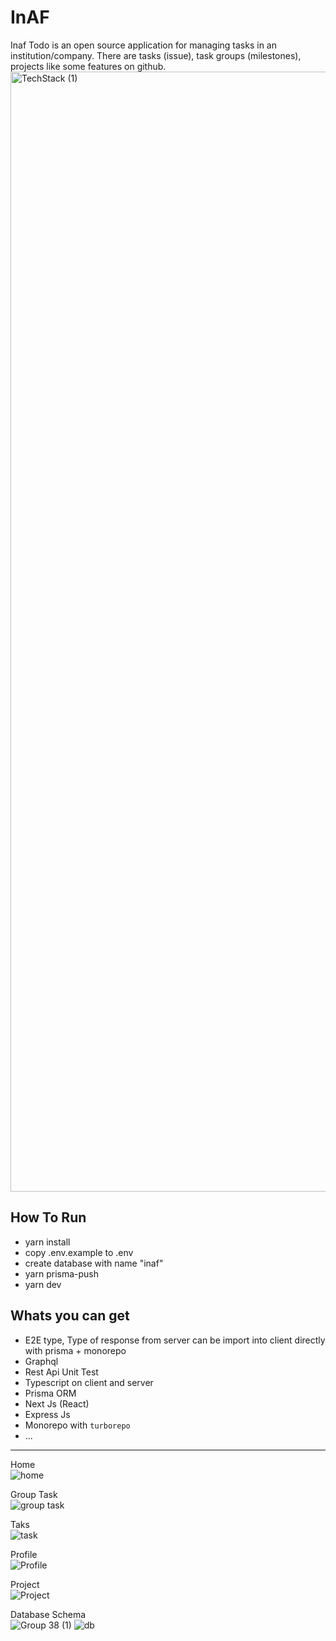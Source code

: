 # InAF
Inaf Todo is an open source application for managing tasks in an institution/company.
There are tasks (issue), task groups (milestones), projects like some features on github.
<img width="1792" alt="TechStack (1)" src="https://user-images.githubusercontent.com/39044004/162791755-2ed66cf7-1b3e-49db-98d6-b478385e1792.png">


## How To Run
- yarn install
- copy .env.example to .env
- create database with name "inaf"
- yarn prisma-push
- yarn dev

## Whats you can get
- E2E type, Type of response from server can be import into client directly with prisma + monorepo
- Graphql
- Rest Api Unit Test
- Typescript on client and server
- Prisma ORM
- Next Js (React)
- Express Js
- Monorepo with `turborepo`
- ...

<hr>

Home <br>
![home](https://user-images.githubusercontent.com/39044004/153438183-6c64f1a7-3246-42fa-911b-5bc83c94da67.png)

Group Task <br>
![group task](https://user-images.githubusercontent.com/39044004/153438299-0ffc057b-1cd5-4c88-9ec5-f2f4605b29e4.png)

Taks <br>
![task](https://user-images.githubusercontent.com/39044004/153438373-6ce27625-21ec-46d5-a490-960cdabe0435.png)

Profile <br>
![Profile](https://user-images.githubusercontent.com/39044004/153438468-5c6d9bc6-8e7b-43e1-8c09-66035c84be7a.png)

Project <br>
![Project](https://user-images.githubusercontent.com/39044004/153438495-92e28420-1561-42e6-bbed-1155cd8c89ba.png)

Database Schema <br>
![Group 38 (1)](https://user-images.githubusercontent.com/39044004/153439231-90534900-ecf3-4c10-83d8-0cc537a9884f.png)
![db](https://user-images.githubusercontent.com/39044004/164988765-1a26bac7-0da3-40e2-be1d-911dc41240f8.jpg)


